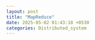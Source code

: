 ```yaml
---
layout: post
title: "MapReduce"
date: 2025-05-02 01:43:18 +0530
categories: Distributed_system
---
```



